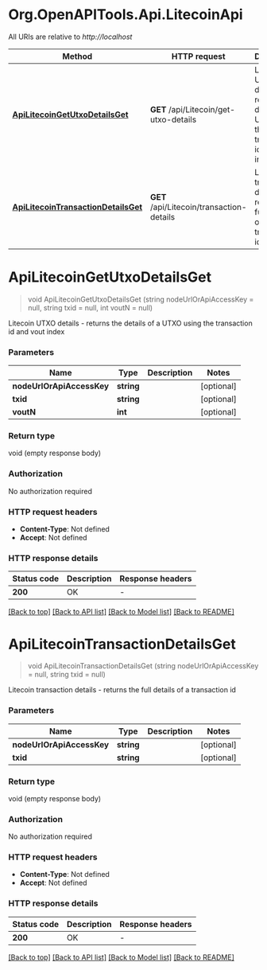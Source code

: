 # Org.OpenAPITools.Api.LitecoinApi

All URIs are relative to *http://localhost*

| Method | HTTP request | Description |
|--------|--------------|-------------|
| [**ApiLitecoinGetUtxoDetailsGet**](LitecoinApi.md#apilitecoingetutxodetailsget) | **GET** /api/Litecoin/get-utxo-details | Litecoin UTXO details - returns the details of a UTXO using the transaction id and vout index |
| [**ApiLitecoinTransactionDetailsGet**](LitecoinApi.md#apilitecointransactiondetailsget) | **GET** /api/Litecoin/transaction-details | Litecoin transaction details - returns the full details of a transaction id |

<a id="apilitecoingetutxodetailsget"></a>
# **ApiLitecoinGetUtxoDetailsGet**
> void ApiLitecoinGetUtxoDetailsGet (string nodeUrlOrApiAccessKey = null, string txid = null, int voutN = null)

Litecoin UTXO details - returns the details of a UTXO using the transaction id and vout index


### Parameters

| Name | Type | Description | Notes |
|------|------|-------------|-------|
| **nodeUrlOrApiAccessKey** | **string** |  | [optional]  |
| **txid** | **string** |  | [optional]  |
| **voutN** | **int** |  | [optional]  |

### Return type

void (empty response body)

### Authorization

No authorization required

### HTTP request headers

 - **Content-Type**: Not defined
 - **Accept**: Not defined


### HTTP response details
| Status code | Description | Response headers |
|-------------|-------------|------------------|
| **200** | OK |  -  |

[[Back to top]](#) [[Back to API list]](../../README.md#documentation-for-api-endpoints) [[Back to Model list]](../../README.md#documentation-for-models) [[Back to README]](../../README.md)

<a id="apilitecointransactiondetailsget"></a>
# **ApiLitecoinTransactionDetailsGet**
> void ApiLitecoinTransactionDetailsGet (string nodeUrlOrApiAccessKey = null, string txid = null)

Litecoin transaction details - returns the full details of a transaction id


### Parameters

| Name | Type | Description | Notes |
|------|------|-------------|-------|
| **nodeUrlOrApiAccessKey** | **string** |  | [optional]  |
| **txid** | **string** |  | [optional]  |

### Return type

void (empty response body)

### Authorization

No authorization required

### HTTP request headers

 - **Content-Type**: Not defined
 - **Accept**: Not defined


### HTTP response details
| Status code | Description | Response headers |
|-------------|-------------|------------------|
| **200** | OK |  -  |

[[Back to top]](#) [[Back to API list]](../../README.md#documentation-for-api-endpoints) [[Back to Model list]](../../README.md#documentation-for-models) [[Back to README]](../../README.md)

